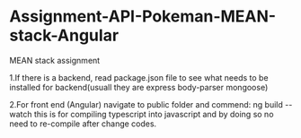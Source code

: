 # Assignment-API-Pokeman-MEAN-stack-Angular
MEAN stack assignment


1.If there is a backend, read package.json file to see what needs to be installed for backend(usuall they are express body-parser mongoose)

2.For front end (Angular) navigate to public folder and commend: ng build --watch
 this is for compiling typescript into javascript and by doing so no need to re-compile after change codes.

